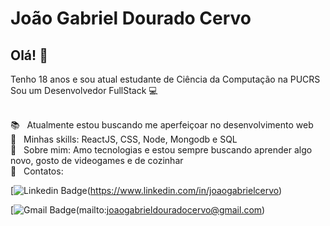 # João Gabriel Dourado Cervo

## Olá! 👋

Tenho 18 anos e sou atual estudante de Ciência da Computação na PUCRS
Sou um Desenvolvedor FullStack :computer: 

 <br/> :books: &nbsp; Atualmente estou buscando me aperfeiçoar no desenvolvimento web
 <br/> :pushpin: &nbsp; Minhas skills: ReactJS, CSS, Node, Mongodb e SQL
 <br/> 💬  &nbsp; Sobre mim: Amo tecnologias e estou sempre buscando aprender algo novo, gosto de videogames e de cozinhar
 <br/> :email: &nbsp; Contatos: 
 
 [![Linkedin Badge](https://img.shields.io/badge/Gabriel--Cervo-Linkedin-blue?link=https://www.linkedin.com/in/joaogabrielcervo/?style=flat-square&logo=Linkedin])(https://www.linkedin.com/in/joaogabrielcervo)
 
 [![Gmail Badge](https://img.shields.io/badge/Gabriel--Cervo-Email-red?link=mailto:joaogabrieldouradocervo@gmail.com/?style=flat-square&logo=Gmail&logoColor=white])(mailto:joaogabrieldouradocervo@gmail.com)
